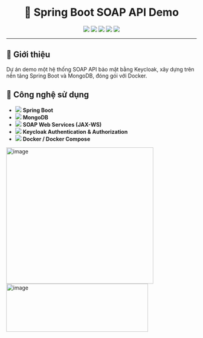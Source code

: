 <h1 align="center">🔐 Spring Boot SOAP API Demo</h1>
<p align="center">
  <img src="https://img.shields.io/badge/SpringBoot-3.5.6-brightgreen?logo=spring" />
  <img src="https://img.shields.io/badge/MongoDB-6.0-green?logo=mongodb" />
  <img src="https://img.shields.io/badge/SOAP-WSDL-blue?logo=soap" />
  <img src="https://img.shields.io/badge/Keycloak-Auth-blueviolet?logo=keycloak" />
  <img src="https://img.shields.io/badge/Docker-Container-blue?logo=docker" />
</p>

---

## 🚀 Giới thiệu

Dự án demo một hệ thống SOAP API bảo mật bằng Keycloak, xây dựng trên nền tảng Spring Boot và MongoDB, đóng gói với Docker.

## 🧩 Công nghệ sử dụng

- <img src="https://img.shields.io/badge/SpringBoot-2.7.0-brightgreen?logo=spring" /> **Spring Boot**
- <img src="https://img.shields.io/badge/MongoDB-6.0-green?logo=mongodb" /> **MongoDB**
- <img src="https://img.shields.io/badge/SOAP-WSDL-blue?logo=soap" /> **SOAP Web Services (JAX-WS)**
- <img src="https://img.shields.io/badge/Keycloak-Auth-blueviolet?logo=keycloak" /> **Keycloak Authentication & Authorization**
- <img src="https://img.shields.io/badge/Docker-Container-blue?logo=docker" /> **Docker / Docker Compose**

<p align="column">
  <img width="389" height="360" alt="image" src="https://github.com/user-attachments/assets/d60b745e-5442-40d6-8c2e-99f8f603a338" />
  <img width="375" height="127" alt="image" src="https://github.com/user-attachments/assets/a5ea77cc-7f25-4c61-a4bc-e1345632dfb0" />
</p>


